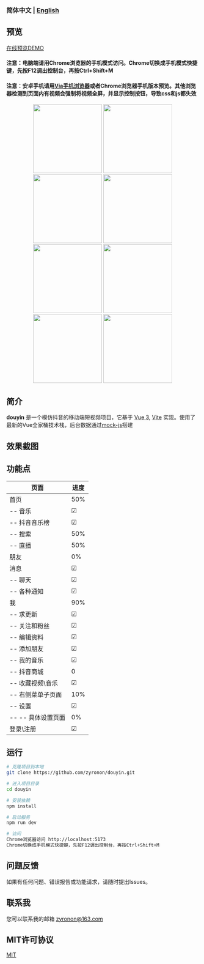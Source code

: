 ### 简体中文 | [English](README-en-US.md)

## 预览

[在线预览DEMO](https://douyins.netlify.app/)

#### 注意：电脑端请用Chrome浏览器的手机模式访问。Chrome切换成手机模式快捷键，先按F12调出控制台，再按Ctrl+Shift+M

#### 注意：安卓手机请用[Via手机浏览器](https://viayoo.com/zh-cn/)或者Chrome浏览器手机版本预览。其他浏览器检测到页面内有视频会强制将视频全屏，并显示控制按钮，导致css和js都失效

<div style="text-align:center">
<img width="180px"    src='http://www.ttentau.top/dy/imgs/0.png' />
<img width="180px"   src='http://www.ttentau.top/dy/imgs/1.png' />
<img width="180px"   src='http://www.ttentau.top/dy/imgs/6.png' />
<img width="180px"    src='http://www.ttentau.top/dy/imgs/3.png' />
<img width="180px"    src='http://www.ttentau.top/dy/imgs/2.png' />
<img width="180px"   src='http://www.ttentau.top/dy/imgs/8.png' />
<img width="180px"    src='http://www.ttentau.top/dy/imgs/9.png' />
<img width="180px"    src='http://www.ttentau.top/dy/imgs/11.png' />
</div>

## 简介

**douyin** 是一个模仿抖音的移动端短视频项目，它基于 [Vue 3](https://v3.cn.vuejs.org/),
[Vite](https://cn.vitejs.dev/)
实现。使用了最新的Vue全家桶技术栈，后台数据通过[mock-js](http://mockjs.com)搭建

## 效果截图

## 功能点

 页面           | 进度      
--------------|---------
 首页           | 50%     
 -- 音乐        | &#9745; 
 -- 抖音音乐榜     | &#9745; 
 -- 搜索        | 50%     
 -- 直播        | 50%     
 朋友           | 0%      
 消息           | &#9745; 
 -- 聊天        | &#9745; 
 -- 各种通知      | &#9745; 
 我            | 90%     
 -- 求更新       | &#9745; 
 -- 关注和粉丝     | &#9745; 
 -- 编辑资料      | &#9745; 
 -- 添加朋友      | &#9745; 
 -- 我的音乐      | &#9745; 
 -- 抖音商城      | 0       
 -- 收藏视频\音乐   | &#9745; 
 -- 右侧菜单子页面   | 10%     
 -- 设置        | &#9745; 
 -- -- 具体设置页面 | 0%      
 登录\注册        | &#9745; 

## 运行

```bash
# 克隆项目到本地
git clone https://github.com/zyronon/douyin.git

# 进入项目目录
cd douyin

# 安装依赖
npm install

# 启动服务
npm run dev

# 访问
Chrome浏览器访问 http://localhost:5173
Chrome切换成手机模式快捷键，先按F12调出控制台，再按Ctrl+Shift+M

```

## 问题反馈

如果有任何问题、错误报告或功能请求，请随时提出Issues。

## 联系我

您可以联系我的邮箱 <a href="mailto:zyronon@163.com">zyronon@163.com</a>

## MIT许可协议

[MIT](LICENSE) 
